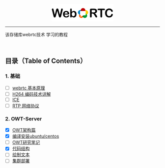 <p align="center"><img width="40%" src="img/webrtc_icon2.png" /></p>

--------------------------------------------------------------------------------

该存储库webrtc技术 学习的教程

<br />

## 目录（Table of Contents）

### 1. 基础
* [ ] [webrtc 基本原理](https://###)
* [ ] [H264 编码技术详解](https://###)
* [ ] [ICE](https://###)
* [ ] [RTP 网络协议](https://###)

### 2. OWT-Server
* [x] [OWT架构篇](https://github.com/beijing-penguin/webrtc-blogs/blob/master/owt-server-tutorial/owt-framework.md)
* [x] [编译安装ubuntu/centos](https://github.com/beijing-penguin/webrtc-blogs/blob/master/owt-server-tutorial/owt-server-install.md)
* [ ] [OWT研究笔记](https://github.com/beijing-penguin/webrtc-blogs)
* [x] [代码结构](https://github.com/beijing-penguin/webrtc-blogs/blob/master/owt-server-tutorial/directory_tree.md)
* [ ] [绘制文本](https://github.com/beijing-penguin/webrtc-blogs)
* [ ] [集群部署](https://github.com/beijing-penguin/webrtc-blogs)